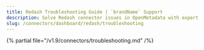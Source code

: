 ```yaml
---
title: Redash Troubleshooting Guide | `brandName` Support
description: Solve Redash connector issues in OpenMetadata with expert troubleshooting guides. Fix connection errors, data sync problems, and configuration issues fast.
slug: /connectors/dashboard/redash/troubleshooting
---
```


{% partial file="/v1.9/connectors/troubleshooting.md" /%}

